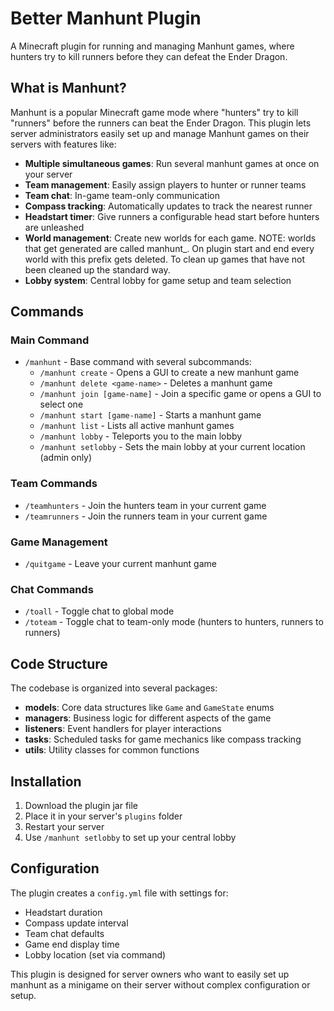 # Better Manhunt Plugin

A Minecraft plugin for running and managing Manhunt games, where hunters try to kill runners before they can defeat the Ender Dragon.

## What is Manhunt?

Manhunt is a popular Minecraft game mode where "hunters" try to kill "runners" before the runners can beat the Ender Dragon. This plugin lets server administrators easily set up and manage Manhunt games on their servers with features like:

- **Multiple simultaneous games**: Run several manhunt games at once on your server
- **Team management**: Easily assign players to hunter or runner teams
- **Team chat**: In-game team-only communication
- **Compass tracking**: Automatically updates to track the nearest runner
- **Headstart timer**: Give runners a configurable head start before hunters are unleashed
- **World management**: Create new worlds for each game. NOTE: worlds that get generated are called manhunt_<etc>. On plugin start and end every world with this prefix gets deleted. To clean up games that have not been cleaned up the standard way.
- **Lobby system**: Central lobby for game setup and team selection

## Commands

### Main Command
- `/manhunt` - Base command with several subcommands:
  - `/manhunt create` - Opens a GUI to create a new manhunt game
  - `/manhunt delete <game-name>` - Deletes a manhunt game
  - `/manhunt join [game-name]` - Join a specific game or opens a GUI to select one
  - `/manhunt start [game-name]` - Starts a manhunt game
  - `/manhunt list` - Lists all active manhunt games
  - `/manhunt lobby` - Teleports you to the main lobby
  - `/manhunt setlobby` - Sets the main lobby at your current location (admin only)

### Team Commands
- `/teamhunters` - Join the hunters team in your current game
- `/teamrunners` - Join the runners team in your current game

### Game Management
- `/quitgame` - Leave your current manhunt game

### Chat Commands
- `/toall` - Toggle chat to global mode
- `/toteam` - Toggle chat to team-only mode (hunters to hunters, runners to runners)

## Code Structure

The codebase is organized into several packages:

- **models**: Core data structures like `Game` and `GameState` enums
- **managers**: Business logic for different aspects of the game
- **listeners**: Event handlers for player interactions
- **tasks**: Scheduled tasks for game mechanics like compass tracking
- **utils**: Utility classes for common functions

## Installation

1. Download the plugin jar file
2. Place it in your server's `plugins` folder
3. Restart your server
4. Use `/manhunt setlobby` to set up your central lobby

## Configuration

The plugin creates a `config.yml` file with settings for:
- Headstart duration
- Compass update interval
- Team chat defaults
- Game end display time
- Lobby location (set via command)

This plugin is designed for server owners who want to easily set up manhunt as a minigame on their server without complex configuration or setup.
